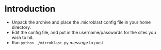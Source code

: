 # Introduction #

  * Unpack the archive and place the .microblast config file in your home directory.
  * Edit the config file, and put in the username/passwords for the sites you wish to hit.
  * Run `python ./microblast.py` _message_ to post